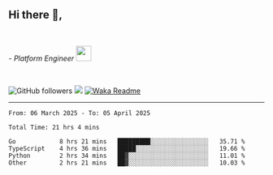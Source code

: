 <h2>Hi there  👋,</h2> </br>

<p><em>- Platform Engineer <img src="https://media.giphy.com/media/WUlplcMpOCEmTGBtBW/giphy.gif" width="30"> 
</em></p></br>


<!--[![Linkedin: prandogabriel](https://img.shields.io/badge/-prandogabriel-blue?style=flat-square&logo=Linkedin&logoColor=white&link=https://www.linkedin.com/in/prandogabriel/)](https://www.linkedin.com/in/prandogabriel)-->
![GitHub followers](https://img.shields.io/github/followers/prandogabriel?label=Follow&style=social)
![](https://visitor-badge.glitch.me/badge?page_id=prandogabriel.prandogabriel)
[![Waka Readme](https://github.com/prandogabriel/prandogabriel/actions/workflows/update-stats.yml.yml/badge.svg)](https://github.com/prandogabriel/prandogabriel/actions/workflows/update-stats.yml.yml)

---

<!--START_SECTION:waka-->

```golang
From: 06 March 2025 - To: 05 April 2025

Total Time: 21 hrs 4 mins

Go            8 hrs 21 mins   █████████░░░░░░░░░░░░░░░░   35.71 %
TypeScript    4 hrs 36 mins   █████░░░░░░░░░░░░░░░░░░░░   19.66 %
Python        2 hrs 34 mins   ██▓░░░░░░░░░░░░░░░░░░░░░░   11.01 %
Other         2 hrs 21 mins   ██▓░░░░░░░░░░░░░░░░░░░░░░   10.03 %
```

<!--END_SECTION:waka-->
